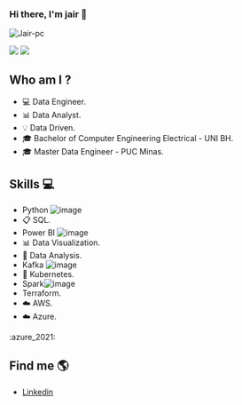 ### Hi there, I'm jair 👋

<p align="left"> <img src="https://komarev.com/ghpvc/?username=Jair-pc&label=Profile%20views&color=0e75b6&style=flat" alt="Jair-pc" /> </p>


<div> 
 <a href = "mailto:juniorpsilva@msn.com"><img src="https://img.shields.io/badge/-Gmail-%23333?style=for-the-badge&logo=gmail&logoColor=white" target="_blank"></a>
  <a href="https://www.linkedin.com/in/jairengdados/" target="_blank"><img src="https://img.shields.io/badge/-LinkedIn-%230077B5?style=for-the-badge&logo=linkedin&logoColor=white" target="_blank"></a> 
 

## Who am I ?
- 💻 Data Engineer.
- 📊 Data Analyst.
- 💡 Data Driven.
- 🎓 Bachelor of Computer Engineering Electrical - UNI BH.
- 🎓 Master Data Engineer - PUC Minas.



## Skills 💻
- Python ![image](https://user-images.githubusercontent.com/85970166/197610964-45ec0492-908f-4d8a-9e4a-5a14996cc5e1.png)
- 📋 SQL.
- Power BI ![image](https://user-images.githubusercontent.com/85970166/197611090-c98af984-4790-4a31-a4ca-db183b06cd80.png)
- 📊 Data Visualization.
- 🎲 Data Analysis.
- Kafka ![image](https://user-images.githubusercontent.com/85970166/197610485-2e1cf4f0-ec02-45be-a499-beabeabfe52f.png)
- 💽 Kubernetes.
- Spark![image](https://user-images.githubusercontent.com/85970166/197610682-8d96eda3-a9de-4b7c-995f-235c92fa915e.png) 
- Terraform.
- ☁️ AWS.
- ☁️ Azure.

:azure_2021:
 


## Find me  🌎
- [Linkedin](https://www.linkedin.com/in/jairengdados/)


